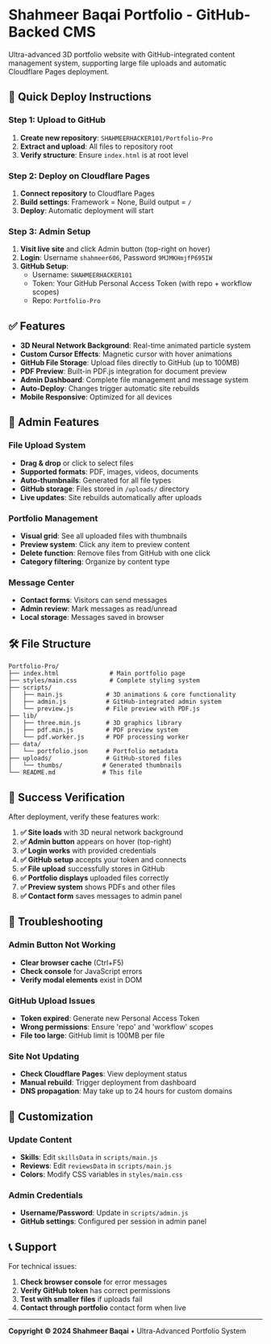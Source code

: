 # Shahmeer Baqai Portfolio - GitHub-Backed CMS

Ultra-advanced 3D portfolio website with GitHub-integrated content management system, supporting large file uploads and automatic Cloudflare Pages deployment.

## 🚀 Quick Deploy Instructions

### Step 1: Upload to GitHub
1. **Create new repository**: `SHAHMEERHACKER101/Portfolio-Pro`
2. **Extract and upload**: All files to repository root
3. **Verify structure**: Ensure `index.html` is at root level

### Step 2: Deploy on Cloudflare Pages
1. **Connect repository** to Cloudflare Pages
2. **Build settings**: Framework = None, Build output = `/`
3. **Deploy**: Automatic deployment will start

### Step 3: Admin Setup
1. **Visit live site** and click Admin button (top-right on hover)
2. **Login**: Username `shahmeer606`, Password `9MJMKHmjfP695IW`
3. **GitHub Setup**:
   - Username: `SHAHMEERHACKER101`
   - Token: Your GitHub Personal Access Token (with repo + workflow scopes)
   - Repo: `Portfolio-Pro`

## ✅ Features

- **3D Neural Network Background**: Real-time animated particle system
- **Custom Cursor Effects**: Magnetic cursor with hover animations  
- **GitHub File Storage**: Upload files directly to GitHub (up to 100MB)
- **PDF Preview**: Built-in PDF.js integration for document preview
- **Admin Dashboard**: Complete file management and message system
- **Auto-Deploy**: Changes trigger automatic site rebuilds
- **Mobile Responsive**: Optimized for all devices

## 🔐 Admin Features

### File Upload System
- **Drag & drop** or click to select files
- **Supported formats**: PDF, images, videos, documents
- **Auto-thumbnails**: Generated for all file types
- **GitHub storage**: Files stored in `/uploads/` directory
- **Live updates**: Site rebuilds automatically after uploads

### Portfolio Management
- **Visual grid**: See all uploaded files with thumbnails
- **Preview system**: Click any item to preview content
- **Delete function**: Remove files from GitHub with one click
- **Category filtering**: Organize by content type

### Message Center
- **Contact forms**: Visitors can send messages
- **Admin review**: Mark messages as read/unread
- **Local storage**: Messages saved in browser

## 🛠️ File Structure

```
Portfolio-Pro/
├── index.html              # Main portfolio page
├── styles/main.css         # Complete styling system
├── scripts/
│   ├── main.js            # 3D animations & core functionality
│   ├── admin.js           # GitHub-integrated admin system
│   └── preview.js         # File preview with PDF.js
├── lib/
│   ├── three.min.js       # 3D graphics library
│   ├── pdf.min.js         # PDF preview system
│   └── pdf.worker.js      # PDF processing worker
├── data/
│   └── portfolio.json     # Portfolio metadata
├── uploads/               # GitHub-stored files
│   └── thumbs/           # Generated thumbnails
└── README.md             # This file
```

## 🎯 Success Verification

After deployment, verify these features work:

1. **✅ Site loads** with 3D neural network background
2. **✅ Admin button** appears on hover (top-right)
3. **✅ Login works** with provided credentials
4. **✅ GitHub setup** accepts your token and connects
5. **✅ File upload** successfully stores in GitHub
6. **✅ Portfolio displays** uploaded files correctly
7. **✅ Preview system** shows PDFs and other files
8. **✅ Contact form** saves messages to admin panel

## 🔧 Troubleshooting

### Admin Button Not Working
- **Clear browser cache** (Ctrl+F5)
- **Check console** for JavaScript errors
- **Verify modal elements** exist in DOM

### GitHub Upload Issues  
- **Token expired**: Generate new Personal Access Token
- **Wrong permissions**: Ensure 'repo' and 'workflow' scopes
- **File too large**: GitHub limit is 100MB per file

### Site Not Updating
- **Check Cloudflare Pages**: View deployment status
- **Manual rebuild**: Trigger deployment from dashboard
- **DNS propagation**: May take up to 24 hours for custom domains

## 🎨 Customization

### Update Content
- **Skills**: Edit `skillsData` in `scripts/main.js`
- **Reviews**: Edit `reviewsData` in `scripts/main.js`
- **Colors**: Modify CSS variables in `styles/main.css`

### Admin Credentials
- **Username/Password**: Update in `scripts/admin.js`
- **GitHub settings**: Configured per session in admin panel

## 📞 Support

For technical issues:
1. **Check browser console** for error messages
2. **Verify GitHub token** has correct permissions
3. **Test with smaller files** if uploads fail
4. **Contact through portfolio** contact form when live

---

**Copyright © 2024 Shahmeer Baqai** • Ultra-Advanced Portfolio System